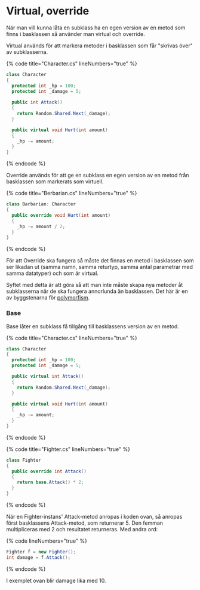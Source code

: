 # Virtual, override

När man vill kunna låta en subklass ha en egen version av en metod som finns i basklassen så använder man virtual och override.

Virtual används för att markera metoder i basklassen som får "skrivas över" av subklasserna.

{% code title="Character.cs" lineNumbers="true" %}
```csharp
class Character
{
  protected int _hp = 100;
  protected int _damage = 5;
  
  public int Attack()
  {
    return Random.Shared.Next(_damage);
  }

  public virtual void Hurt(int amount)
  {
    _hp -= amount;
  }
}
```
{% endcode %}

Override används för att ge en subklass en egen version av en metod från basklassen som markerats som virtuell.

{% code title="Berbarian.cs" lineNumbers="true" %}
```csharp
class Barbarian: Character
{
  public override void Hurt(int amount)
  {
    _hp -= amount / 2;
  }
}
```
{% endcode %}

För att Override ska fungera så måste det finnas en metod i basklassen som ser likadan ut (samma namn, samma returtyp, samma antal parametrar med samma datatyper) och som är virtual.

Syftet med detta är att göra så att man inte måste skapa nya metoder åt subklasserna när de ska fungera annorlunda än basklassen. Det här är en av byggstenarna för [polymorfism](https://sites.google.com/view/csharp-referens/klasser-och-objektorientering/polymorfism?authuser=0).

### Base <a href="#h.p_gkwodfcvlsmn" id="h.p_gkwodfcvlsmn"></a>

Base låter en subklass få tillgång till basklassens version av en metod.

{% code title="Character.cs" lineNumbers="true" %}
```csharp
class Character
{
  protected int _hp = 100;
  protected int _damage = 5;

  public virtual int Attack()
  {
    return Random.Shared.Next(_damage);
  }

  public virtual void Hurt(int amount)
  {
    _hp -= amount;
  }
}
```
{% endcode %}

{% code title="Fighter.cs" lineNumbers="true" %}
```csharp
class Fighter
{
  public override int Attack()
  {
    return base.Attack() * 2;
  }
}
```
{% endcode %}

När en Fighter-instans' Attack-metod anropas i koden ovan, så anropas först basklassens Attack-metod, som returnerar 5. Den femman multipliceras med 2 och resultatet returneras. Med andra ord:

{% code lineNumbers="true" %}
```csharp
Fighter f = new Fighter();
int damage = f.Attack();
```
{% endcode %}

I exemplet ovan blir damage lika med 10.
